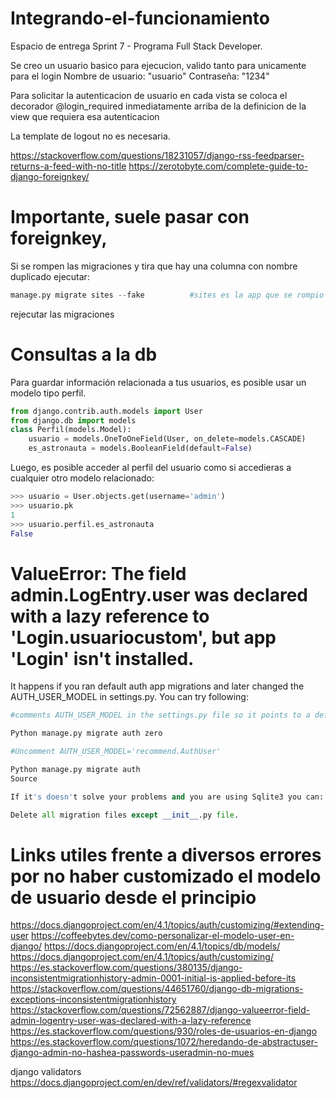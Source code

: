 # Integrando-el-funcionamiento
Espacio de entrega Sprint 7 - Programa Full Stack Developer.

Se creo un usuario basico para ejecucion, valido tanto para unicamente para el login
Nombre de usuario: "usuario"
Contraseña: "1234"

Para solicitar la autenticacion de usuario en cada vista se coloca el decorador @login_required  inmediatamente arriba de la definicion de la view que requiera esa autenticacion

La template de logout no es necesaria.

https://stackoverflow.com/questions/18231057/django-rss-feedparser-returns-a-feed-with-no-title
https://zerotobyte.com/complete-guide-to-django-foreignkey/



# Importante, suele pasar con foreignkey, 
Si se rompen las migraciones y tira que hay una columna con nombre duplicado ejecutar:
```py
manage.py migrate sites --fake          #sites es la app que se rompio
```
rejecutar las migraciones






# Consultas a la db

Para guardar información relacionada a tus usuarios, es posible usar un modelo tipo perfil.

```py
from django.contrib.auth.models import User
from django.db import models
class Perfil(models.Model):
    usuario = models.OneToOneField(User, on_delete=models.CASCADE)
    es_astronauta = models.BooleanField(default=False)
```

Luego, es posible acceder al perfil del usuario como si accedieras a cualquier otro modelo relacionado:
```py
>>> usuario = User.objects.get(username='admin')
>>> usuario.pk
1
>>> usuario.perfil.es_astronauta
False
```



# ValueError: The field admin.LogEntry.user was declared with a lazy reference to 'Login.usuariocustom', but app 'Login' isn't installed.

It happens if you ran default auth app migrations and later changed the AUTH_USER_MODEL in settings.py. You can try following:

```py
#comments AUTH_USER_MODEL in the settings.py file so it points to a default User Model

Python manage.py migrate auth zero

#Uncomment AUTH_USER_MODEL='recommend.AuthUser'

Python manage.py migrate auth
Source

If it's doesn't solve your problems and you are using Sqlite3 you can:

Delete all migration files except __init__.py file.
```


# Links utiles frente a diversos errores por no haber customizado el modelo de usuario desde el principio
https://docs.djangoproject.com/en/4.1/topics/auth/customizing/#extending-user
https://coffeebytes.dev/como-personalizar-el-modelo-user-en-django/
https://docs.djangoproject.com/en/4.1/topics/db/models/
https://docs.djangoproject.com/en/4.1/topics/auth/customizing/
https://es.stackoverflow.com/questions/380135/django-inconsistentmigrationhistory-admin-0001-initial-is-applied-before-its
https://stackoverflow.com/questions/44651760/django-db-migrations-exceptions-inconsistentmigrationhistory
https://stackoverflow.com/questions/72562887/django-valueerror-field-admin-logentry-user-was-declared-with-a-lazy-reference
https://es.stackoverflow.com/questions/930/roles-de-usuarios-en-django
https://es.stackoverflow.com/questions/1072/heredando-de-abstractuser-django-admin-no-hashea-passwords-useradmin-no-mues


django validators
https://docs.djangoproject.com/en/dev/ref/validators/#regexvalidator